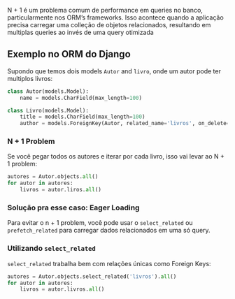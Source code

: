 
N + 1 é um problema comum de performance em queries no banco, particularmente nos ORM’s frameworks. Isso acontece quando a aplicação precisa carregar uma colleção de objetos relacionados, resultando em multiplas queries ao invés de uma query otimizada

## Exemplo no ORM do Django

Supondo que temos dois models `Autor` and `livro`, onde um autor pode ter multiplos livros:

```python
class Autor(models.Model):
    name = models.CharField(max_length=100)

class Livro(models.Model):
    title = models.CharField(max_length=100)
    author = models.ForeignKey(Autor, related_name='livros', on_delete=models.CASCADE)

```

### N + 1 Problem

Se você pegar todos os autores e iterar por cada livro, isso vai levar ao N + 1 problem:

```python
autores = Autor.objects.all()
for autor in autores:
    livros = autor.liros.all()

```

### Solução pra esse caso: Eager Loading

Para evitar o n + 1 problem, você pode usar o `select_related` ou `prefetch_related` para carregar dados relacionados em uma só query.

### Utilizando `select_related`

`select_related` trabalha bem com relações únicas como Foreign Keys:

```python
autores = Autor.objects.select_related('livros').all()
for autor in autores:
    livros = autor.livros.all()
```